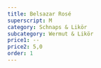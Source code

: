 ```yaml
---
title: Belsazar Rosé
superscript: M
category: Schnaps & Likör
subcategory: Wermut & Likör
price1: --
price2: 5,0
order: 1
---
```

